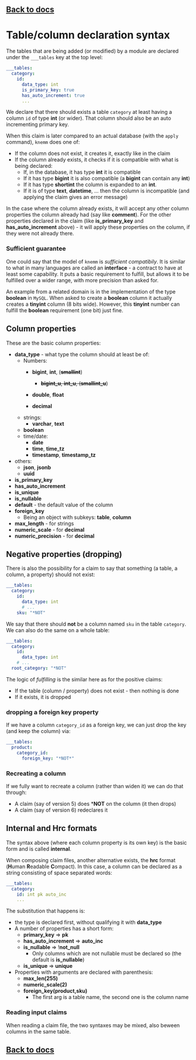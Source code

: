 ## [Back to docs](./index.md) <!-- omit in toc -->

# Table/column declaration syntax
The tables that are being added (or modified) by a module are declared under the `___tables` key
at the top level: 
```yaml 
___tables:
  category:
    id:
      data_type: int
      is_primary_key: true
      has_auto_increment: true
      ...
```
We declare that there should exists a table `category` at least having a column `id` of type
**int** (or wider). That column should also be an auto incrementing primary key. 

When this claim is later compared to an actual database (with the `apply` command), `knemm` 
does one of: 
  * If the column does not exist, it creates it, exactly like in the claim
  * If the column already exists, it checks if it is compatible with what is being declared:
    * If, in the database, it has type **int** it is compatible
    * If it has type **bigint** it is also compatible (a **bigint** can contain any **int**)
    * If it has type **shortint** the column is expanded to an **int**. 
    * If it is of type **text**, **datetime**, ... then the column is incompatible (and applying the claim gives an error message)

In the case where the column already exists, it will accept any other column properties the 
column already had (say like **comment**). For the other properties declared in the claim 
(like **is_primary_key** and **has_auto_increment** above) - it will apply these properties
on the column, if they were not already there. 

### Sufficient guarantee 
One could say that the model of `knemm` is _sufficient compatibily_. It is similar to what in
many languages are called an **interface** - a contract to have at least some capability. It puts 
a basic requirement to fulfill, but allows it to be fulfilled over a wider range, with more 
precision than asked for. 

An example from a related domain is in the implementation of the type **boolean** in `MySQL`. 
When asked to create a **boolean** column it actually creates a **tinyint** column (8 bits
wide). However, this **tinyint** number can fulfill the **boolean** requirement (one bit) 
just fine. 

## Column properties
These are the basic column properties:
  * **data_type** - what type the column should at least be of:
    * Numbers: 
      * **bigint**, **int**, (~~**smallint**~~)
        * ~~**bigint_u**, **int_u**, (**smallint_u**~~)
 
      * **double**, **float**
      * **decimal**
    * strings: 
      * **varchar**, **text**
    * **boolean**
    * time/date:
      * **date**
      * **time**, **time_tz**
      * **timestamp**, **timestamp_tz**
  * others:
    * **json**, **jsonb**
    * **uuid**  
  * **is_primary_key**
  * **has_auto_increment**
  * **is_unique**
  * **is_nullable**
  * **default** - the default value of the column
  * **foreign_key** 
    * Being an object with subkeys: **table**, **column** 
  * **max_length** - for strings
  * **numeric_scale** - for **decimal**
  * **numeric_precision** - for **decimal**

## Negative properties (dropping)
There is also the possibility for a claim to say that something (a table, a column, a property) 
should not exist: 
```yaml 
___tables:
  category:
    id:
      data_type: int
      # ...
    sku: "*NOT" 
```
We say that there should **not** be a column named `sku` in the table `category`. We can also 
do the same on a whole table: 

```yaml 
___tables:
  category:
    id:
      data_type: int
    # ...
  root_category: "*NOT" 
```
The logic of *fulfilling* is the similar here as for the positive claims: 
  * If the table (column / property) does not exist - then nothing is done 
  * If it exists, it is dropped 

### dropping a foreign key property 
If we have a column `category_id` as a foreign key, we can just drop the key (and keep the column)
via: 
```yaml 
___tables:
  product:
    category_id:
      foreign_key: "*NOT*"
```

### Recreating a column
If we fully want to recreate a column (rather than widen it) we can do that through:
  * A claim (say of version 5) does ***NOT** on the column (it then drops)
  * A claim (say of version 6) redeclares it

 
## Internal and Hrc formats
The syntax above (where each column property is its own key) is the basic form and is called **internal**. 

When composing claim files, another alternative exists, the **hrc** format (**H**uman **R**eadable **C**ompact). In this case, a column
can be declared as a string consisting of space separated words: 

```yaml 
___tables:
  category:
    id: int pk auto_inc
    ...
```
The substitution that happens is: 
  * the type is declared first, without qualifying it with **data_type**
  * A number of properties has a short form: 
    * **primary_key** => **pk** 
    * **has_auto_increment** => **auto_inc** 
    * **is_nullable** => !**not_null** 
      * Only columns which are not nullable must be declared so (the default is **is_nullable**)
    * **is_unique** => **unique** 
  * Properties with arguments are declared with parenthesis: 
    * **max_len(255)**
    * **numeric_scale(2)**
    * **foreign_key(product,sku)** 
      * The first arg is a table name, the second one is the column name  

### Reading input claims 
When reading a claim file, the two syntaxes may be mixed, also beween columns in the same table.

## [Back to docs](./index.md) <!-- omit in toc -->
